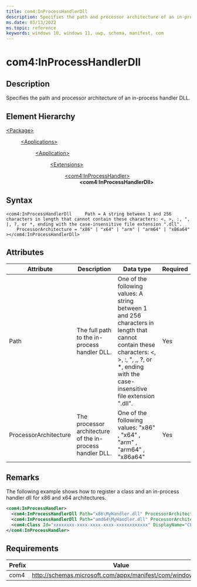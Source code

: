 ```yaml
---
title: com4:InProcessHandlerDll
description: Specifies the path and processor architecture of an in-process handler DLL. (com4:InProcessHandlerDll)
ms.date: 03/13/2022
ms.topic: reference
keywords: windows 10, windows 11, uwp, schema, manifest, com
---
```


# com4:InProcessHandlerDll



## Description
Specifies the path and processor architecture of an in-process handler DLL.



## Element Hierarchy
<dl><dt><a href = "element-package.md">&lt;Package&gt;</a></dt>
<dd>
<dl><dt><a href = "element-applications.md">&lt;Applications&gt;</a></dt>
<dd>
<dl><dt><a href = "element-application.md">&lt;Application&gt;</a></dt>
<dd>
<dl><dt><a href = "element-1-extensions.md">&lt;Extensions&gt;</a></dt>
<dd>
<dl><dt><a href = "element-com4-inprocesshandler.md">&lt;com4:InProcessHandler&gt;</a></dt>
<dd>
<b>&lt;com4:InProcessHandlerDll&gt;</b>
</dd>
</dl>
</dd>
</dl>
</dd>
</dl>
</dd>
</dl>
</dd>
</dl>

## Syntax
```syntax
<com4:InProcessHandlerDll     Path = A string between 1 and 256 characters in length that cannot contain these characters: <, >, :, ", |, ?, or *, ending with the case-insensitive file extension ".dll".
    ProcessorArchitecture = "x86" | "x64" | "arm" | "arm64" | "x86a64"
></com4:InProcessHandlerDll>
```


## Attributes

| Attribute | Description | Data type | Required |
| -----------| -------------| -----------| ----------|
| Path |  The full path to the in-process handler DLL. | One of the following values: A string between 1 and 256 characters in length that cannot contain these characters: <, >, :, ", ,, ?, or *, ending with the case-insensitive file extension ".dll".| Yes |
| ProcessorArchitecture | The processor architecture of the in-process handler DLL. | One of the following values: "x86" , "x64" , "arm" , "arm64" , "x86a64"| Yes |

## Remarks

The following example shows how to register a class and an in-process handler dll for x86 and x64 architectures.

```xml
<com4:InProcessHandler> 
  <com4:InProcessHandlerDll Path="x86\MyHandler.dll" ProcessorArchitecture="x86"/> 
  <com4:InProcessHandlerDll Path="amd64\MyHandler.dll" ProcessorArchitecture="x64"/> 
  <com4:Class Id="xxxxxxxx-xxxx-xxxx-xxxx-xxxxxxxxxxxx" DisplayName="CLSID_Bar" ThreadingModel="Both"/> 
</com4:InProcessHandler>
```


## Requirements
| Prefix | Value |
| ---------------| -------------------------------------------------------------|
| com4 | http://schemas.microsoft.com/appx/manifest/com/windows10/4 |
